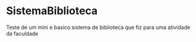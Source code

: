 # SistemaBiblioteca
Teste de um mini e basico sistema de biblioteca que fiz para uma atividade da faculdade
